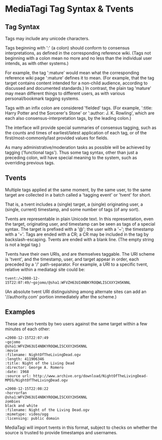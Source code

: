 MediaTagi Tag Syntax & Tvents
=============================

Tag Syntax
----------

Tags may include any unicode characters.

Tags beginning with ':' (a colon) should conform to consensus interpretations, as defined in the corresponding reference wiki. (Tags not beginning with a colon mean no more and no less than the individual user intends, as with other systems.)

For example, the tag ':mature' would mean what the corresponding reference wiki page ':mature' defines it to mean. (For example, that the tag target contains content intended for a non-child audience, according to discussed and documented standards.) In contrast, the plain tag 'mature' may mean different things to different users, as with various personal/bookmark tagging systems.

Tags with an infix colon are considered 'fielded' tags. (For example, ':title: Harry Potter and the Sorcerer's Stone' or ':author: J. K. Rowling', which are each also consensus-interpretation tags, by the leading colon.)

The interface will provide special summaries of consensus tagging, such as the counts and times of earliest/latest application of each tag, or of the first/most-commonly/last provided values for fields.

As many administrative/moderation tasks as possible will be achieved by tagging ('functional tags'). Thus some tag syntax, other than just a preceding colon, will have special meaning to the system, such as overriding previous tags.

Tvents
------

Multiple tags applied at the same moment, by the same user, to the same target are collected in a batch called a 'tagging event' or 'tvent' for short.

That is, a tvent includes a (single) target, a (single) originating user, a (single, current) timestamp, and some number of tags (of any sort).

Tvents are representable in plain Unicode text. In this representation, even the target, originating user, and timestamp can be seen as tags of a special syntax. The target is prefixed with a '@'; the user with a '~'; the timestamp with a '='. Tags are ended with a CR; a CR may be included in the tag by backslash-escaping. Tvents are ended with a blank line. (The empty string is not a legal tag.)

Tvents have their own URIs, and are themselves taggable. The URI scheme is 'tvent', and the timestamp, user, and target appear in order, each preceded by a '/' path-separator. For example, a URI to a specific tvent, relative within a mediatagi site could be:

    tvent:/=2008-12-15T22:07:49/~gojomo/@sha1:WFVZH63UI4NBKYROQWLISCXXY2H5KNNL

(An absolute tvent URI distinguishing among alternate sites can add an '//authority.com' portion immediately after the scheme.)


Examples
--------

These are two tvents by two users against the same target within a few minutes of each other:

    =2008-12-15T22:07:49
    ~gojomo
    @sha1:WFVZH63UI4NBKYROQWLISCXXY2H5KNNL
    :movie
    :filename: NightOfTheLivingDead.ogv
    :length: 411906346
    :title: Night of the Living Dead
    :director: George A. Romero
    :date: 1968
    :source url: http://www.archive.org/download/NightOfTheLivingDead-MPEG/NightOfTheLivingDead.ogv
    
    =2008-12-15T22:08:22
    ~horrorfan
    @sha1:WFVZH63UI4NBKYROQWLISCXXY2H5KNNL
    zombies
    black and white
    :filename: Night of the Living Dead.ogv
    :mimetype: video/ogg
    :licensing: public domain

MediaTagi will import tvents in this format, subject to checks on whether the source is trusted to provide timestamps and usernames.
